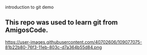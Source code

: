 introduction to git demo 
## This repo was used to learn git from AmigosCode.
https://user-images.githubusercontent.com/40702606/109077075-81b22b80-76f3-11eb-803c-d7a364b55d84.png
